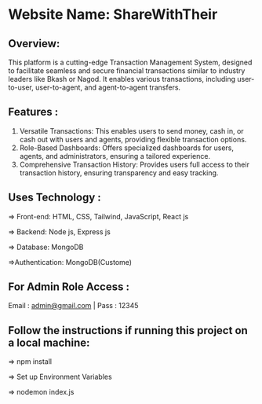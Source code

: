 # Website Name: ShareWithTheir

## Overview:
This platform is a cutting-edge Transaction Management System, designed to facilitate seamless and secure financial transactions similar to industry leaders like Bkash or Nagod. It enables various transactions, including user-to-user, user-to-agent, and agent-to-agent transfers.

## Features : 
1. Versatile Transactions: This enables users to send money, cash in, or cash out with users and agents, providing flexible transaction options.
2. Role-Based Dashboards: Offers specialized dashboards for users, agents, and administrators, ensuring a tailored experience.
3. Comprehensive Transaction History: Provides users full access to their transaction history, ensuring transparency and easy tracking.
   
## Uses Technology :
=> Front-end: HTML, CSS, Tailwind, JavaScript, React js

=> Backend: Node js, Express js

=> Database: MongoDB

=>Authentication: MongoDB(Custome)

## For Admin Role Access :
Email : admin@gmail.com | Pass : 12345

## Follow the instructions if running this project on a local machine:
=> npm install

=> Set up Environment Variables

=> nodemon index.js
